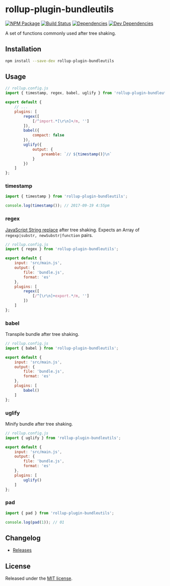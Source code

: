 # rollup-plugin-bundleutils
[![NPM Package][npm]][npm-url]
[![Build Status][build-status]][build-status-url]
[![Dependencies][dependencies]][dependencies-url]
[![Dev Dependencies][dev-dependencies]][dev-dependencies-url]

A set of functions commonly used after tree shaking.

## Installation

```bash
npm install --save-dev rollup-plugin-bundleutils
```

## Usage

```js
// rollup.config.js
import { timestamp, regex, babel, uglify } from 'rollup-plugin-bundleutils';

export default {
    // ...
    plugins: [
        regex([
            [/^import.*[\r\n]+/m, '']
        ]),
        babel({
            compact: false
        }),
        uglify({
            output: {
                preamble: `// ${timestamp()}\n`
            }
        })
    ]
};
```

### timestamp

```js
import { timestamp } from 'rollup-plugin-bundleutils';

console.log(timestamp()); // 2017-09-19 4:55pm
```

### regex

[JavaScript String replace](https://developer.mozilla.org/en-US/docs/Web/JavaScript/Reference/Global_Objects/String/replace) after tree shaking. Expects an Array of `regexp|substr, newSubstr|function` pairs.

```js
// rollup.config.js
import { regex } from 'rollup-plugin-bundleutils';

export default {
    input: 'src/main.js',
    output: {
        file: 'bundle.js',
        format: 'es'
    },
    plugins: [
        regex([
            [/^[\r\n]+export.*/m, '']
        ])
    ]
};
```

### babel

Transpile bundle after tree shaking.

```js
// rollup.config.js
import { babel } from 'rollup-plugin-bundleutils';

export default {
    input: 'src/main.js',
    output: {
        file: 'bundle.js',
        format: 'es'
    },
    plugins: [
        babel()
    ]
};
```

### uglify

Minify bundle after tree shaking.

```js
// rollup.config.js
import { uglify } from 'rollup-plugin-bundleutils';

export default {
    input: 'src/main.js',
    output: {
        file: 'bundle.js',
        format: 'es'
    },
    plugins: [
        uglify()
    ]
};
```

### pad

```js
import { pad } from 'rollup-plugin-bundleutils';

console.log(pad(1)); // 01
```

## Changelog

* [Releases](https://github.com/pschroen/rollup-plugin-bundleutils/releases)

## License

Released under the [MIT license](LICENSE).


[npm]: https://img.shields.io/npm/v/rollup-plugin-bundleutils.svg
[npm-url]: https://www.npmjs.com/package/rollup-plugin-bundleutils
[build-status]: https://travis-ci.org/pschroen/rollup-plugin-bundleutils.svg
[build-status-url]: https://travis-ci.org/pschroen/rollup-plugin-bundleutils
[dependencies]: https://img.shields.io/david/pschroen/rollup-plugin-bundleutils.svg
[dependencies-url]: https://david-dm.org/pschroen/rollup-plugin-bundleutils
[dev-dependencies]: https://img.shields.io/david/dev/pschroen/rollup-plugin-bundleutils.svg
[dev-dependencies-url]: https://david-dm.org/pschroen/rollup-plugin-bundleutils?type=dev
